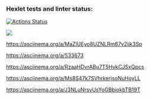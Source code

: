 ### Hexlet tests and linter status:
[![Actions Status](https://github.com/tonyshh/python-project-49/workflows/hexlet-check/badge.svg)](https://github.com/tonyshh/python-project-49/actions)

<a href="https://codeclimate.com/github/tonyshh/python-project-49/maintainability"><img src="https://api.codeclimate.com/v1/badges/8b77c728aa79402f8064/maintainability" /></a>

https://asciinema.org/a/MaZlUEyo8UZNLRm67v2iik3Sp

https://asciinema.org/a/533673

https://asciinema.org/a/RzaaHDvrABu7T5HvkCJSxQpcs

https://asciinema.org/a/Ms8S47k7SVhrkerjsoNuHoyLL

https://asciinema.org/a/J3NLuNrsyUsYoGBbiokbTB19T


